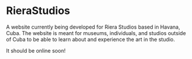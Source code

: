 # RieraStudios

A website currently being developed for Riera Studios based in Havana, Cuba.  The website is meant for museums, individuals, and studios outside of Cuba to be able to learn about and experience the art in the studio.  

It should be online soon!
